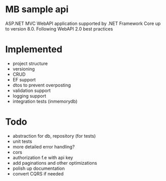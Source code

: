 # MB sample api
ASP.NET MVC WebAPI application supported by .NET Framework Core up to version
8.0. 
Following WebAPI 2.0 best practices

# Implemented



* project structure
* versioning
* CRUD
* EF support
* dtos to prevent overposting
* validation support
* logging support
* integration tests (inmemorydb)

# Todo

* abstraction for db, repository (for tests)
* unit tests
* more detailed error handling?
* cors
* authorization f.e with api key
* add paginations and other optimizations
* polish up documentation
* convert CQRS if needed
